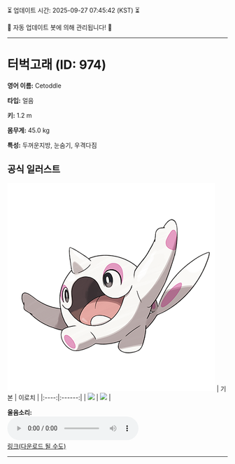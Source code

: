 
⏳ 업데이트 시간: 2025-09-27 07:45:42 (KST) ⏳

🤖 자동 업데이트 봇에 의해 관리됩니다! 🤖

---

# 터벅고래 (ID: 974)
**영어 이름:** Cetoddle

**타입:** 얼음

**키:** 1.2 m

**몸무게:** 45.0 kg

**특성:** 두꺼운지방, 눈숨기, 우격다짐

## 공식 일러스트
![](https://raw.githubusercontent.com/PokeAPI/sprites/master/sprites/pokemon/other/official-artwork/974.png)
| 기본 | 이로치 |
|:----:|:------:|
| <img src="http://play.pokemonshowdown.com/sprites/ani/cetoddle.gif" width="200"> | <img src="http://play.pokemonshowdown.com/sprites/ani-shiny/cetoddle.gif" width="200"> |

**울음소리:**<br><audio controls src="https://raw.githubusercontent.com/PokeAPI/cries/main/cries/pokemon/latest/974.ogg"></audio><br> [링크(다운로드 될 수도)](https://raw.githubusercontent.com/PokeAPI/cries/main/cries/pokemon/latest/974.ogg)


---
